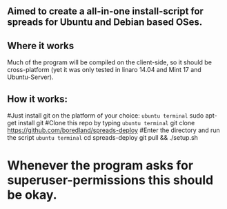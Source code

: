 ## Aimed to create a all-in-one install-script for spreads for Ubuntu and Debian based OSes.
## Where it works
Much of the program will be compiled on the client-side, so it should be cross-platform (yet it was only tested in linaro 14.04 and Mint 17 and Ubuntu-Server).
## How it works:
#Just install git on the platform of your choice:
```ubuntu terminal```
sudo apt-get install git
#Clone this repo by typing 
```ubuntu terminal```
git clone https://github.com/boredland/spreads-deploy
#Enter the directory and run the script
```ubuntu terminal```
cd spreads-deploy
git pull && ./setup.sh
# Whenever the program asks for superuser-permissions this should be okay. 
